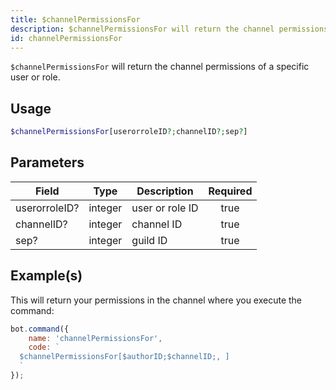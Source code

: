 ```yaml
---
title: $channelPermissionsFor
description: $channelPermissionsFor will return the channel permissions of a specific user or role.
id: channelPermissionsFor
---
```


`$channelPermissionsFor` will return the channel permissions of a specific user or role.

## Usage

```php
$channelPermissionsFor[userorroleID?;channelID?;sep?]
```

## Parameters

| Field         | Type    | Description     | Required |
|---------------|---------|-----------------|:--------:|
| userorroleID? | integer | user or role ID |   true   |
| channelID?    | integer | channel ID      |   true   |
| sep?          | integer | guild ID        |   true   |

## Example(s)

This will return your permissions in the channel where you execute the command:

```javascript
bot.command({
    name: 'channelPermissionsFor',
    code: `
  $channelPermissionsFor[$authorID;$channelID;, ]
  `
});
```
